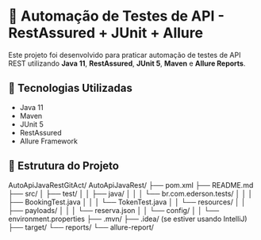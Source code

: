 # 🧪 Automação de Testes de API - RestAssured + JUnit + Allure

Este projeto foi desenvolvido para praticar automação de testes de API REST utilizando **Java 11**, **RestAssured**, **JUnit 5**, **Maven** e **Allure Reports**.

## 🚀 Tecnologias Utilizadas
- Java 11  
- Maven  
- JUnit 5  
- RestAssured  
- Allure Framework  

## 🧩 Estrutura do Projeto
AutoApiJavaRestGitAct/
AutoApiJavaRest/
├── pom.xml
├── README.md
├── src/
│   ├── test/
│   │   ├── java/
│   │   │   └── br.com.ederson.tests/
│   │   │       ├── BookingTest.java
│   │   │       └── TokenTest.java
│   │   └── resources/
│   │       ├── payloads/
│   │       │   └── reserva.json
│   │       └── config/
│   │           └── environment.properties
├── .mvn/
├── .idea/ (se estiver usando IntelliJ)
├── target/
└── reports/
    └── allure-report/
